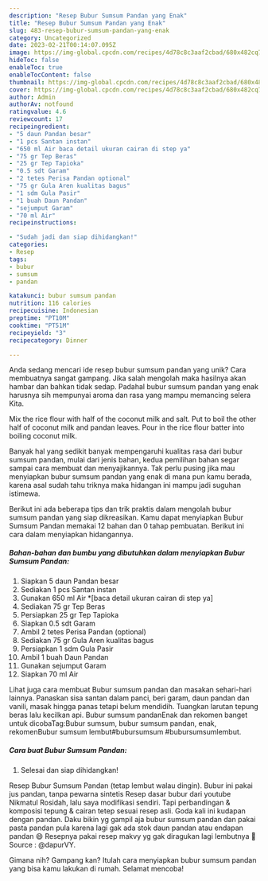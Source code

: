 ```yaml
---
description: "Resep Bubur Sumsum Pandan yang Enak"
title: "Resep Bubur Sumsum Pandan yang Enak"
slug: 483-resep-bubur-sumsum-pandan-yang-enak
category: Uncategorized
date: 2023-02-21T00:14:07.095Z
image: https://img-global.cpcdn.com/recipes/4d78c8c3aaf2cbad/680x482cq70/bubur-sumsum-pandan-foto-resep-utama.jpg
hideToc: false
enableToc: true
enableTocContent: false
thumbnail: https://img-global.cpcdn.com/recipes/4d78c8c3aaf2cbad/680x482cq70/bubur-sumsum-pandan-foto-resep-utama.jpg
cover: https://img-global.cpcdn.com/recipes/4d78c8c3aaf2cbad/680x482cq70/bubur-sumsum-pandan-foto-resep-utama.jpg
author: Admin
authorAv: notfound
ratingvalue: 4.6
reviewcount: 17
recipeingredient:
- "5 daun Pandan besar"
- "1 pcs Santan instan"
- "650 ml Air baca detail ukuran cairan di step ya"
- "75 gr Tep Beras"
- "25 gr Tep Tapioka"
- "0.5 sdt Garam"
- "2 tetes Perisa Pandan optional"
- "75 gr Gula Aren kualitas bagus"
- "1 sdm Gula Pasir"
- "1 buah Daun Pandan"
- "sejumput Garam"
- "70 ml Air"
recipeinstructions:

- "Sudah jadi dan siap dihidangkan!"
categories:
- Resep
tags:
- bubur
- sumsum
- pandan

katakunci: bubur sumsum pandan 
nutrition: 116 calories
recipecuisine: Indonesian
preptime: "PT10M"
cooktime: "PT51M"
recipeyield: "3"
recipecategory: Dinner

---
```





Anda sedang mencari ide resep bubur sumsum pandan yang unik? Cara membuatnya sangat gampang. Jika salah mengolah maka hasilnya akan hambar dan bahkan tidak sedap. Padahal bubur sumsum pandan yang enak harusnya sih mempunyai aroma dan rasa yang mampu memancing selera Kita.





Mix the rice flour with half of the coconut milk and salt. Put to boil the other half of coconut milk and pandan leaves. Pour in the rice flour batter into boiling coconut milk.

Banyak hal yang sedikit banyak mempengaruhi kualitas rasa dari bubur sumsum pandan, mulai dari jenis bahan, kedua pemilihan bahan segar sampai cara membuat dan menyajikannya. Tak perlu pusing jika mau menyiapkan bubur sumsum pandan yang enak di mana pun kamu berada, karena asal sudah tahu triknya maka hidangan ini mampu jadi suguhan istimewa.






Berikut ini ada beberapa tips dan trik praktis dalam mengolah bubur sumsum pandan yang siap dikreasikan. Kamu dapat menyiapkan Bubur Sumsum Pandan memakai 12 bahan dan 0 tahap pembuatan. Berikut ini cara dalam menyiapkan hidangannya.

<!--inarticleads1-->

##### Bahan-bahan dan bumbu yang dibutuhkan dalam menyiapkan Bubur Sumsum Pandan:

1. Siapkan 5 daun Pandan besar
1. Sediakan 1 pcs Santan instan
1. Gunakan 650 ml Air *[baca detail ukuran cairan di step ya]
1. Sediakan 75 gr Tep Beras
1. Persiapkan 25 gr Tep Tapioka
1. Siapkan 0.5 sdt Garam
1. Ambil 2 tetes Perisa Pandan (optional)
1. Sediakan 75 gr Gula Aren kualitas bagus
1. Persiapkan 1 sdm Gula Pasir
1. Ambil 1 buah Daun Pandan
1. Gunakan sejumput Garam
1. Siapkan 70 ml Air


Lihat juga cara membuat Bubur sumsum pandan dan masakan sehari-hari lainnya. Panaskan sisa santan dalam panci, beri garam, daun pandan dan vanili, masak hingga panas tetapi belum mendidih. Tuangkan larutan tepung beras lalu kecilkan api. Bubur sumsum pandanEnak dan rekomen banget untuk dicobaTag:Bubur sumsum, bubur sumsum pandan, enak, rekomenBubur sumsum lembut#bubursumsum #bubursumsumlembut. 

<!--inarticleads2-->

##### Cara buat Bubur Sumsum Pandan:


1. Selesai dan siap dihidangkan!

Resep Bubur Sumsum Pandan (tetap lembut walau dingin). Bubur ini pakai jus pandan, tanpa pewarna sintetis Resep dasar bubur dari youtube Nikmatul Rosidah, lalu saya modifikasi sendiri. Tapi perbandingan &amp; komposisi tepung &amp; cairan tetep sesuai resep asli. Goda kali ini kudapan dengan pandan. Daku bikin yg gampil aja bubur sumsum pandan dan pakai pasta pandan pula karena lagi gak ada stok daun pandan atau endapan pandan 😄 Resepnya pakai resep makvy yg gak diragukan lagi lembutnya 🤤 Source : @dapurVY. 

Gimana nih? Gampang kan? Itulah cara menyiapkan bubur sumsum pandan yang bisa kamu lakukan di rumah. Selamat mencoba!
